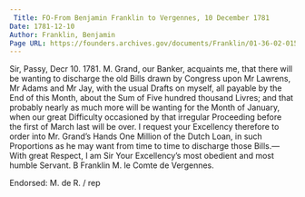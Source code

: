 ```yaml
---
 Title: FO-From Benjamin Franklin to Vergennes, 10 December 1781
Date: 1781-12-10
Author: Franklin, Benjamin
Page URL: https://founders.archives.gov/documents/Franklin/01-36-02-0156
---
```


Sir,
Passy, Decr 10. 1781.
M. Grand, our Banker, acquaints me, that there will be wanting to discharge the old Bills drawn by Congress upon Mr Lawrens, Mr Adams and Mr Jay, with the usual Drafts on myself, all payable by the End of this Month, about the Sum of Five hundred thousand Livres; and that probably nearly as much more will be wanting for the Month of January, when our great Difficulty occasioned by that irregular Proceeding before the first of March last will be over. I request your Excellency therefore to order into Mr. Grand’s Hands One Million of the Dutch Loan, in such Proportions as he may want from time to time to discharge those Bills.—
With great Respect, I am Sir Your Excellency’s most obedient and most humble Servant.
B Franklin
M. le Comte de Vergennes.
 
Endorsed: M. de R. / rep

